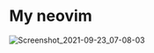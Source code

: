 # My neovim 
![Screenshot_2021-09-23_07-08-03](https://user-images.githubusercontent.com/80147780/134438067-c03d1a94-076c-48f4-825f-07028131b714.png)

